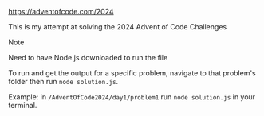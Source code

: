 https://adventofcode.com/2024

This is my attempt at solving the 2024 Advent of Code Challenges

> [!NOTE] 
> Need to have Node.js downloaded to run the file

To run and get the output for a specific problem, navigate to that problem's folder then run `node solution.js`.

Example: in `/AdventOfCode2024/day1/problem1` run `node solution.js` in your terminal.